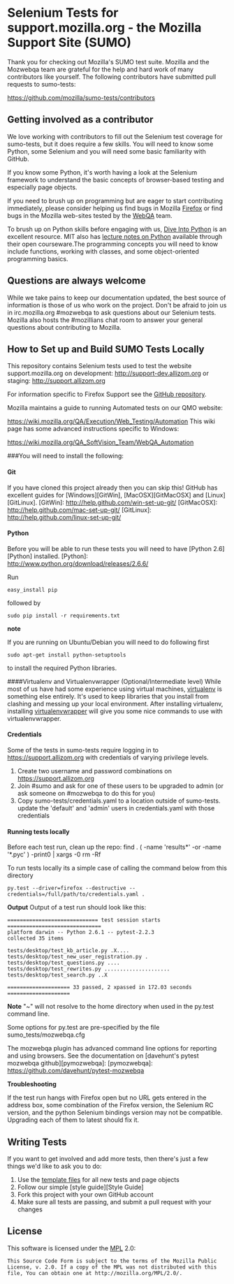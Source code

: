 Selenium Tests for support.mozilla.org - the Mozilla Support Site (SUMO)
===================

Thank you for checking out Mozilla's SUMO test suite. Mozilla and the Mozwebqa team are grateful for the help and hard work of many contributors like yourself.
The following contributors have submitted pull requests to sumo-tests:

https://github.com/mozilla/sumo-tests/contributors

Getting involved as a contributor
------------------------------------------

We love working with contributors to fill out the Selenium test coverage for sumo-tests, but it does require a few skills.   You will need to know some Python, some Selenium and you will need some basic familiarity with GitHub.

If you know some Python, it's worth having a look at the Selenium framework to understand the basic concepts of browser-based testing and especially page objects.

If you need to brush up on programming but are eager to start contributing immediately, please consider helping us find bugs in Mozilla [Firefox][firefox] or find bugs in the Mozilla web-sites tested by the [WebQA][webqa] team.

To brush up on Python skills before engaging with us, [Dive Into Python][dive] is an excellent resource.  MIT also has [lecture notes on Python][mit] available through their open courseware.The programming concepts you will need to know include functions, working with classes, and some object-oriented programming basics.

[mit]: http://ocw.mit.edu/courses/electrical-engineering-and-computer-science/6-189-a-gentle-introduction-to-programming-using-python-january-iap-2011/
[dive]: http://www.diveintopython.net/toc/index.html
[webqa]: https://quality.mozilla.org/teams/web-qa/
[firefox]: https://quality.mozilla.org/teams/firefoxqe//
[webdriver]: http://seleniumhq.org/docs/03_webdriver.html

Questions are always welcome
----------------------------
While we take pains to keep our documentation updated, the best source of information is those of us who work on the project.  Don't be afraid to join us in irc.mozilla.org #mozwebqa to ask questions about our Selenium tests.  Mozilla also hosts the #mozillians chat room to answer your general questions about contributing to Mozilla.

[mozwebqa]:http://02.chat.mibbit.com/?server=irc.mozilla.org&channel=#mozwebqa
[mozillians]:http://02.chat.mibbit.com/?server=irc.mozilla.org&channel=#mozillians


How to Set up and Build SUMO Tests Locally
------------------------------------------
This repository contains Selenium tests used to test the website support.mozilla.org on
development: http://support-dev.allizom.org or
staging: http://support.allizom.org

For information specific to Firefox Support see the [GitHub repository][GitHub Support].

[GitHub Support]: https://github.com/mozilla/kitsune

Mozilla maintains a guide to running Automated tests on our QMO website:

https://wiki.mozilla.org/QA/Execution/Web_Testing/Automation
This wiki page has some advanced instructions specific to Windows:

https://wiki.mozilla.org/QA_SoftVision_Team/WebQA_Automation


###You will need to install the following:

#### Git
If you have cloned this project already then you can skip this!
GitHub has excellent guides for [Windows][GitWin], [MacOSX][GitMacOSX] and [Linux][GitLinux].
[GitWin]: http://help.github.com/win-set-up-git/
[GitMacOSX]: http://help.github.com/mac-set-up-git/
[GitLinux]: http://help.github.com/linux-set-up-git/

#### Python
Before you will be able to run these tests you will need to have [Python 2.6][Python] installed.
[Python]: http://www.python.org/download/releases/2.6.6/

Run

    easy_install pip

followed by

    sudo pip install -r requirements.txt

__note__

If you are running on Ubuntu/Debian you will need to do following first

    sudo apt-get install python-setuptools

to install the required Python libraries.

####Virtualenv and Virtualenvwrapper (Optional/Intermediate level)
While most of us have had some experience using virtual machines, [virtualenv][venv] is something else entirely.  It's used to keep libraries that you install from clashing and messing up your local environment.  After installing virtualenv, installing [virtualenvwrapper][wrapper] will give you some nice commands to use with virtualenvwrapper.

[venv]: http://pypi.python.org/pypi/virtualenv
[wrapper]: http://www.doughellmann.com/projects/virtualenvwrapper/

#### Credentials

Some of the tests in sumo-tests require logging in to https://support.allizom.org with credentials of varying privilege levels.

1. Create two username and password combinations on https://support.allizom.org
2. Join #sumo and ask for one of these users to be upgraded to admin (or ask someone on #mozwebqa to do this for you)
3. Copy sumo-tests/credentials.yaml to a location outside of sumo-tests. update the 'default' and 'admin' users in credentials.yaml with those credentials

#### Running tests locally


Before each test run, clean up the repo:
    find . \( -name 'results*' -or -name '*.pyc' \) -print0 | xargs -0 rm -Rf

To run tests locally its a simple case of calling the command below from this directory

    py.test --driver=firefox --destructive --credentials=/full/path/to/credentials.yaml .

__Output__
Output of a test run should look like this:

	============================= test session starts ==============================
	platform darwin -- Python 2.6.1 -- pytest-2.2.3
	collected 35 items 
	
	tests/desktop/test_kb_article.py .X....
	tests/desktop/test_new_user_registration.py .
	tests/desktop/test_questions.py ....
	tests/desktop/test_rewrites.py .....................
	tests/desktop/test_search.py ..X
	
	==================== 33 passed, 2 xpassed in 172.03 seconds ====================

__Note__
"~" will not resolve to the home directory when used in the py.test command line.

Some options for py.test are pre-specified by the file sumo_tests/mozwebqa.cfg

The mozwebqa plugin has advanced command line options for reporting and using browsers. See the documentation on [davehunt's pytest mozwebqa github][pymozwebqa]:
[pymozwebqa]: https://github.com/davehunt/pytest-mozwebqa

__Troubleshooting__

If the test run hangs with Firefox open but no URL gets entered in the address box, some combination of the Firefox version, the Selenium RC version, and the python Selenium bindings version may not be compatible. Upgrading each of them to latest should fix it.

Writing Tests
-------------

If you want to get involved and add more tests, then there's just a few things
we'd like to ask you to do:

1. Use the [template files][GitHub Templates] for all new tests and page objects
2. Follow our simple [style guide][Style Guide]
3. Fork this project with your own GitHub account
4. Make sure all tests are passing, and submit a pull request with your changes

[GitHub Templates]: https://github.com/mozilla/mozwebqa-test-templates

License
-------
This software is licensed under the [MPL] 2.0:

    This Source Code Form is subject to the terms of the Mozilla Public
    License, v. 2.0. If a copy of the MPL was not distributed with this
    file, You can obtain one at http://mozilla.org/MPL/2.0/.

[MPL]: http://www.mozilla.org/MPL/2.0/
